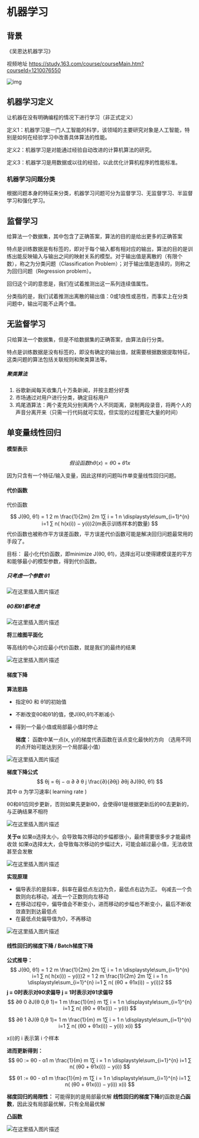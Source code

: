 # 机器学习

## 背景

《吴恩达机器学习》

视频地址 https://study.163.com/course/courseMain.htm?courseId=1210076550

![img](../assets/181e58081f4e3afc70e04811747aa6cd-20241107180010972.png)

## 机器学习定义

让机器在没有明确编程的情况下进行学习（非正式定义）

定义1：机器学习是一门人工智能的科学，该领域的主要研究对象是人工智能，特别是如何在经验学习中改善具体算法的性能。

定义2：机器学习是对能通过经验自动改进的计算机算法的研究。

定义3：机器学习是用数据或以往的经验，以此优化计算机程序的性能标准。



### 机器学习问题分类

根据问题本身的特征来分类，机器学习问题可分为监督学习、无监督学习、半监督学习和强化学习。



## 监督学习

给算法一个数据集，其中包含了正确答案，算法的目的是给出更多的正确答案

特点是训练数据是有标签的，即对于每个输入都有相对应的输出，算法的目的是训练出能反映输入与输出之间的映射关系的模型。对于输出值是离散的（有限个数），称之为分类问题（Classification Problem）；对于输出值是连续的，则称之为回归问题（Regression problem）。

回归这个词的意思是，我们在试着推测出这一系列连续值属性。

分类指的是，我们试着推测出离散的输出值：0或1良性或恶性，而事实上在分类问题中，输出可能不止两个值。



## 无监督学习

只给算法一个数据集，但是不给数据集的正确答案，由算法自行分类。

特点是训练数据是没有标签的，即没有确定的输出值，就需要根据数据提取特征，这类问题的算法包括关联规则和聚类算法等。

##### 聚类算法

1. 谷歌新闻每天收集几十万条新闻，并按主题分好类
2. 市场通过对用户进行分类，确定目标用户
3. 鸡尾酒算法：两个麦克风分别离两个人不同距离，录制两段录音，将两个人的声音分离开来（只需一行代码就可实现，但实现的过程要花大量的时间）



## 单变量线性回归

#### 模型表示

$$
假设函数 hθ(x) = θ0 + θ1x
$$

因为只含有一个特征/输入变量，因此这样的问题叫作单变量线性回归问题。

#### 代价函数

代价函数

$$
J(θ0, θ1) = 1 2 m \frac{1}{2m} 
2m
1
​
 ∑ i = 1 n \displaystyle\sum_{i=1}^{n} 
i=1
∑
n
​
  ( h(x(i)) − y(i))2(m表示训练样本的数量)
$$
代价函数也被称作平方误差函数，平方误差代价函数可能是解决回归问题最常用的手段了。

目标： 最小化代价函数，即minimize J(θ0, θ1)，选择出可以使得建模误差的平方和能够最小的模型参数，得到代价函数。

##### 只考虑一个参数 θ1

![在这里插入图片描述](../assets/4c67b6e37defc752e2b0a874bbc684ab.png)

#####  θ0和θ1都考虑

![在这里插入图片描述](../assets/54670fd2dbd7184c3bf1a09a40810168.png)

**将三维图平面化**

等高线的中心对应最小代价函数，就是我们的最终的结果

![在这里插入图片描述](../assets/07e34d47b3c10a2d045fa331c8e5175f.png)

#### 梯度下降

**算法思路**

- 指定θ0 和 θ1的初始值

- 不断改变θ0和θ1的值，使J(θ0,θ1)不断减小

- 得到一个最小值或局部最小值时停止

  

  **梯度：** 函数中某一点(x, y)的梯度代表函数在该点变化最快的方向
  （选用不同的点开始可能达到另一个局部最小值）



![在这里插入图片描述](../assets/d4b7b6ee74c6cb285ba7577cab6145d2.png)



**梯度下降公式**
$$
θj = θj − α ∂ ∂ θ j \frac{∂}{∂θj} 
∂θj
∂
​
  J(θ0, θ1)
$$
其中 α 为学习速率( learning rate )

θ0和θ1应同步更新，否则如果先更新θ0，会使得θ1是根据更新后的θ0去更新的，与正确结果不相符

![在这里插入图片描述](../assets/530d4cfe41f86e94d50eac64dcfa7cdf.png)

**关于α**
如果α选择太小，会导致每次移动的步幅都很小，最终需要很多步才能最终收敛
如果α选择太大，会导致每次移动的步幅过大，可能会越过最小值，无法收敛甚至会发散

![在这里插入图片描述](../assets/33eeebcb7a948cab451f5746586dce71.png)

**实现原理**

- 偏导表示的是斜率，斜率在最低点左边为负，最低点右边为正。 θj减去一个负数则向右移动，减去一个正数则向左移动
- 在移动过程中，偏导值会不断变小，进而移动的步幅也不断变小，最后不断收敛直到到达最低点
- 在最低点处偏导值为0，不再移动

![在这里插入图片描述](../assets/229e4d278107225a0b7315ae88d35c46.png)

#### 线性回归的梯度下降 / Batch梯度下降

**公式推导：**
$$
J(θ0, θ1) = 1 2 m \frac{1}{2m} 
2m
1
​
 ∑ i = 1 n \displaystyle\sum_{i=1}^{n} 
i=1
∑
n
​
  ( h(x(i)) − y(i))2 = 1 2 m \frac{1}{2m} 
2m
1
​
 ∑ i = 1 n \displaystyle\sum_{i=1}^{n} 
i=1
∑
n
​
  ( (θ0 + θ1x(i)) − y(i))2
$$
**j = 0时表示对θ0求偏导
j = 1时表示对θ1求偏导**
$$
∂θ 0
∂J(θ 0,θ 1)
​
  = 1 m \frac{1}{m} 
m
1
​
 ∑ i = 1 n \displaystyle\sum_{i=1}^{n} 
i=1
∑
n
​
  ( (θ0 + θ1x(i)) − y(i))
$$

$$
∂θ 1
∂J(θ 0,θ 1)
​
  = 1 m \frac{1}{m} 
m
1
​
 ∑ i = 1 n \displaystyle\sum_{i=1}^{n} 
i=1
∑
n
​
  ( (θ0 + θ1x(i)) − y(i)) x(i)
$$

x(i)的 i 表示第 i 个样本

**进而更新得到：**
$$
θ0 := θ0 - α1 m \frac{1}{m} 
m
1
​
 ∑ i = 1 n \displaystyle\sum_{i=1}^{n} 
i=1
∑
n
​
  ( (θ0 + θ1x(i)) − y(i))
$$

$$
θ1 := θ0 - α1 m \frac{1}{m} 
m
1
​
 ∑ i = 1 n \displaystyle\sum_{i=1}^{n} 
i=1
∑
n
​
  ( (θ0 + θ1x(i)) − y(i)) x(i)
$$

**梯度回归的局限性：** 可能得到的是局部最优解
**线性回归的梯度下降**的函数是**凸函数**，因此没有局部最优解，只有全局最优解



**凸函数**

![在这里插入图片描述](../assets/2669a17e76a46e1bf0e5aaaa80cf313a.png)

